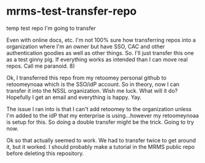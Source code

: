 # mrms-test-transfer-repo
temp test repo I'm going to transfer

Even with online docs, etc.  I'm not 100% sure how transferring repos into a organization where I'm an owner but have SSO, CAC and other authentication goodies as well as other things.  So.  I'll just transfer this one as a test ginny pig.  If everything works as intended than I can move real repos.  Call me paranoid.  8)

Ok, I transferred this repo from my retoomey personal github to retoomeynoaa which is the SSO/idP account.  So in theory, now I can transfer it into the NSSL organization.  Wish me luck.  What will it do?  Hopefully I get an email and everything is happy.  Yay.

The issue I ran into is that I can't add retoomey to the organization unless I'm added to the idP that my enterprise is using...however my retoomeynoaa is setup for this.  So doing a double transfer might be the trick.  Going to try now.

Ok so that actually seemed to work.  We had to transfer twice to get around it, but it worked.  I should probably make a tutorial in the MRMS public repo before deleting this repository.
